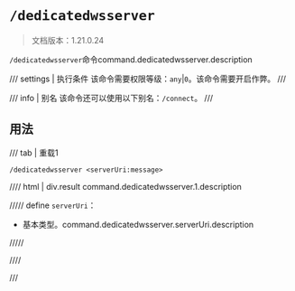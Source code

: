 # `/dedicatedwsserver`

> 文档版本：1.21.0.24

`/dedicatedwsserver`命令command.dedicatedwsserver.description

/// settings | 执行条件
该命令需要权限等级：`any`|`0`。该命令需要开启作弊。
///

/// info | 别名
该命令还可以使用以下别名：`/connect`。
///

## 用法

/// tab | 重载1
```mcfunction
/dedicatedwsserver <serverUri:message>
```

//// html | div.result
command.dedicatedwsserver.1.description

///// define
`serverUri`：<!-- md:samp message -->

- 基本类型。command.dedicatedwsserver.serverUri.description


/////

////

///
